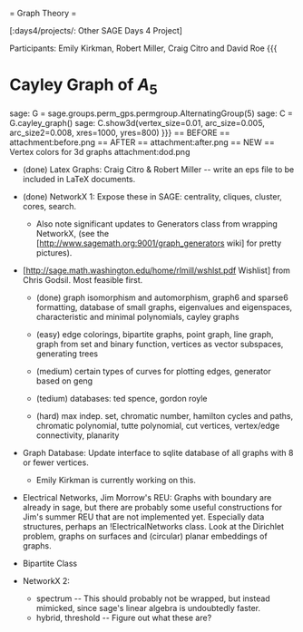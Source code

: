 = Graph Theory =

[:days4/projects/: Other SAGE Days 4 Project]

Participants:  Emily Kirkman, Robert Miller, Craig Citro and David Roe
{{{
# Cayley Graph of $A_5$
sage: G = sage.groups.perm_gps.permgroup.AlternatingGroup(5)
sage: C = G.cayley_graph()
sage: C.show3d(vertex_size=0.01, arc_size=0.005, arc_size2=0.008, xres=1000, yres=800)
}}}
== BEFORE ==
attachment:before.png
== AFTER ==
attachment:after.png
== NEW ==
Vertex colors for 3d graphs
attachment:dod.png
 * (done) Latex Graphs: Craig Citro & Robert Miller -- write an eps file to be included in LaTeX documents.

 * (done) NetworkX 1: Expose these in SAGE: centrality, cliques, cluster, cores, search.
    * Also note significant updates to Generators class from wrapping NetworkX, (see the [http://www.sagemath.org:9001/graph_generators wiki] for pretty pictures).

 * [http://sage.math.washington.edu/home/rlmill/wshlst.pdf Wishlist] from Chris Godsil. Most feasible first.

    * (done) graph isomorphism and automorphism, graph6 and sparse6 formatting, database of small graphs, eigenvalues and eigenspaces, characteristic and minimal polynomials, cayley graphs

    * (easy) edge colorings, bipartite graphs, point graph, line graph, graph from set and binary function, vertices as vector subspaces, generating trees

    * (medium) certain types of curves for plotting edges, generator based on geng

    * (tedium) databases: ted spence, gordon royle

    * (hard) max indep. set, chromatic number, hamilton cycles and paths, chromatic polynomial, tutte polynomial, cut vertices, vertex/edge connectivity, planarity

 * Graph Database: Update interface to sqlite database of all graphs with 8 or fewer vertices.
    * Emily Kirkman is currently working on this.

 * Electrical Networks, Jim Morrow's REU: Graphs with boundary are already in sage, but there are probably some useful constructions for Jim's summer REU that are not implemented yet. Especially data structures, perhaps an !ElectricalNetworks class.  Look at the Dirichlet problem, graphs on surfaces and (circular) planar embeddings of graphs.

 * Bipartite Class

 * NetworkX 2:  
   * spectrum -- This should probably not be wrapped, but instead mimicked, since sage's linear algebra is undoubtedly faster.
   * hybrid, threshold -- Figure out what these are?
